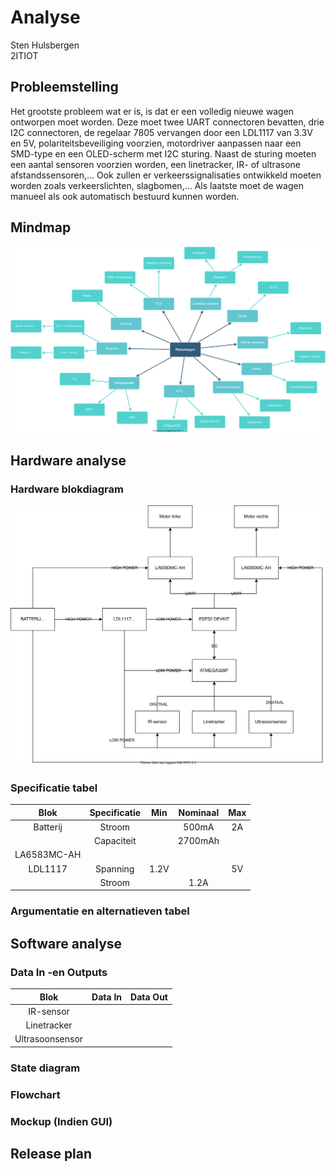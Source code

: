 # Analyse
Sten Hulsbergen<br/>
2ITIOT<br/>

## Probleemstelling

Het grootste probleem wat er is, is dat er een volledig nieuwe wagen ontworpen moet worden. 
Deze moet twee UART connectoren bevatten, drie I2C connectoren, de regelaar 7805 vervangen door een LDL1117 van 3.3V en 5V, polariteitsbeveiliging voorzien, motordriver aanpassen naar een SMD-type en een OLED-scherm met I2C sturing. 
Naast de sturing moeten een aantal sensoren voorzien worden, een linetracker, IR- of ultrasone afstandssensoren,... Ook zullen er verkeerssignalisaties ontwikkeld moeten worden zoals verkeerslichten, slagbomen,... 
Als laatste moet de wagen manueel als ook automatisch bestuurd kunnen worden.

## Mindmap

![](Mind_map.svg)

## Hardware analyse
### Hardware blokdiagram
![](Blokdiagram.svg)

### Specificatie tabel
| Blok | Specificatie | Min | Nominaal | Max |
|:------:|:-----------------:|:-----:|:--------------:|:------:|
| Batterij | Stroom |   | 500mA | 2A |
|   | Capaciteit |   | 2700mAh |   |
| LA6583MC-AH |              |     |          |
| LDL1117 | Spanning |1.2V |   | 5V |
|                | Stroom |   | 1.2A |   |

### Argumentatie en alternatieven tabel


## Software analyse
### Data In -en Outputs
| Blok | Data In | Data Out |
|:----:|:-------:|:--------:|
| IR-sensor |         |          |
| Linetracker |         |          |
| Ultrasoonsensor |         |          |

### State diagram


### Flowchart



### Mockup (Indien GUI)



## Release plan



